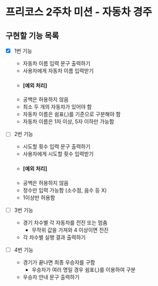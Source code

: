 # 프리코스 2주차 미션 - 자동차 경주

## 구현할 기능 목록

-[x] 1번 기능
  - 자동차 이름 입력 문구 출력하기
  - 사용자에게 자동차 이름 입력받기
  - #### [예외 처리]
  - 공백은 허용하지 않음
  - 최소 두 개의 자동차가 있어야 함
  - 자동차 이름은 쉼표(,)를 기준으로 구분해야 함
  - 자동차 이름은 1자 이상, 5자 이하만 가능함


-[ ] 2번 기능
  - 시도할 횟수 입력 문구 출력하기
  - 사용자에게 시도할 횟수 입력받기
  - #### [예외 처리]
  - 공백은 허용하지 않음
  - 정수만 입력 가능함 (소수점, 음수 등 X)
  - 1이상만 허용함


-[ ] 3번 기능
  - 경기 차수별 각 자동차를 전진 또는 멈춤
    - 무작위 값을 가져와 4 이상이면 전진
  - 각 차수별 실행 결과 출력하기


-[ ] 4번 기능
  - 경기가 끝나면 최종 우승자를 구함
    - 우승자가 여러 명일 경우 쉼표(,)를 이용하여 구분
  - 우승자 안내 문구 출력하기

